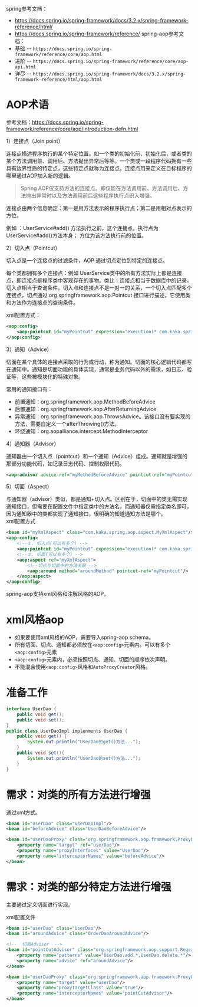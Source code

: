 
spring参考文档：
- https://docs.spring.io/spring-framework/docs/3.2.x/spring-framework-reference/html/
- https://docs.spring.io/spring-framework/reference/
spring-aop参考文档：
- 基础 -- `https://docs.spring.io/spring-framework/reference/core/aop.html`
- 进阶 -- `https://docs.spring.io/spring-framework/reference/core/aop-api.html`
- 详尽 -- `https://docs.spring.io/spring-framework/docs/3.2.x/spring-framework-reference/html/aop.html`

# AOP术语

参考文档：https://docs.spring.io/spring-framework/reference/core/aop/introduction-defn.html

1）连接点（Join point）

连接点描述程序执行的某个特定位置。如一个类的初始化前、初始化后，或者类的某个方法调用前、调用后、方法抛出异常后等等。一个类或一段程序代码拥有一些具有边界性质的特定点，这些特定点就称为连接点。连接点用来定义在目标程序的哪里通过AOP加入新的逻辑。

>Spring AOP仅支持方法的连接点。即仅能在方法调用前、方法调用后、方法抛出异常时以及方法调用前后这些程序执行点织入增强。

连接点由两个信息确定：第一是用方法表示的程序执行点；第二是用相对点表示的方位。

例如 ：UserService#add() 方法执行之前，这个连接点。执行点为 UserService#add()方法本身； 方位为该方法执行前的位置。


2）切入点（Pointcut）

切入点是一个连接点的过滤条件，AOP 通过切点定位到特定的连接点。

每个类都拥有多个连接点：例如 UserService类中的所有方法实际上都是连接点，即连接点是程序类中客观存在的事物。类比：连接点相当于数据库中的记录，切入点相当于查询条件。切入点和连接点不是一对一的关系，一个切入点匹配多个连接点，切点通过 org.springframework.aop.Pointcut 接口进行描述，它使用类和方法作为连接点的查询条件。

xml配置方式：
```xml
<aop:config>
    <aop:pointcut id="myPointcut" expression="execution(* com.kaka.spring.aop.aspect.service.UserService.*(..))"/>
</aop:config>
```

3）通知（Advice）

切面在某个具体的连接点采取的行为或行动，称为通知。切面的核心逻辑代码都写在通知中。通知是切面功能的具体实现，通常是业务代码以外的需求，如日志、验证等，这些被模块化的特殊对象。

常用的通知接口有：
- 前置通知：org.springframework.aop.MethodBeforeAdvice
- 后置通知：org.springframework.aop.AfterReturningAdvice
- 异常通知：org.springframework.aop.ThrowsAdvice。该接口没有要实现的方法，需要自定义一个afterThrowing()方法。
- 环绕通知：org.aopalliance.intercept.MethodInterceptor

4）通知器（Advisor）

通知器由一个切入点（pointcut）和一个通知（Advice）组成。通知就是增强的那部分功能代码，如记录日志代码、控制权限代码。
```xml
<aop:advisor advice-ref="myMethodBeforeAdvice" pointcut-ref="myPointcut" />
```

5）切面（Aspect）

与通知器（advisor）类似，都是通知+切入点。区别在于，切面中的类无需实现通知接口，但需要在配置文件中指定类中的方法名，而通知器仅需指定类名即可，因为通知器中的类都实现了通知接口，很明确的知道通知方法是哪个。  
xml配置方式
```xml
<bean id="myXmlAspect" class="com.kaka.spring.aop.aspect.MyXmlAspect"/>
<aop:config>
    <!--①. 切入点(可以有多个) -->
    <aop:pointcut id="myPointcut" expression="execution(* com.kaka.spring.aop.aspect.service.UserService.*(..))"/>
    <!--②. 切面(可以有多个) -->
    <aop:aspect ref="myXmlAspect">
        <!--切点与切面中的方法关联 -->
        <aop:around method="aroundMethod" pointcut-ref="myPointcut"/>
    </aop:aspect>
</aop:config>
```



spring-aop支持xml风格和注解风格的AOP。

# xml风格aop

- 如果要使用xml风格的AOP，需要导入spring-aop schema。
- 所有切面、切点、通知都必须放在`<aop:config>`元素内。可以有多个`<aop:config>`元素
- `<aop:config>`元素内，必须按照切点、通知、切面的顺序依次声明。
- 不能混合使用`<aop:config>`风格和`AutoProxyCreator`风格。

# 准备工作

```java
interface UserDao {
    public void get();
    public void set();
}
public class UserDaoImpl implenments UserDao {
    public void get() {
        System.out.println("UserDao的get()方法...");
    }
    public void set(){
	    System.out.println("UserDao的set()方法...");
    }
}
```

# 需求：对类的所有方法进行增强

通过xml方式。

```xml
<bean id="userDao" class="UserDaoImpl"/> 
<bean id="beforeAdvice" class="UserDaoBeforeAdvice"/>

<bean id="userDaoProxy" class="org.springframework.aop.framework.ProxyFactoryBean">
	<property name="target" ref="userDao"/>
	<property name="proxyInterfaces" value="UserDao"/>
	<property name="interceptorNames" value="beforeAdvice"/>
</bean>
```

# 需求：对类的部分特定方法进行增强

主要通过定义切面进行实现。

xml配置文件
```xml
<bean id="userDao" class="UserDao"/>
<bean id="aroundAdvice" class="OrderDaoAroundAdvice"/>

<!--  切面Advisor  -->
<bean id="pointCutAdvisor" class="org.springframework.aop.support.RegexpMethodPointcutAdvisor">
	<property name="patterns" value="UserDao.add.*,UserDao.delete.*"/>
	<property name="advice" ref="aroundAdvice"/>
</bean>

<bean id="userDaoProxy" class="org.springframework.aop.framework.ProxyFactoryBean">
	<property name="target" value="userDao"/>
	<property name="proxyTargetClass" value="true"/>
	<property name="interceptorNames" value="pointCutAdvisor"/>
</bean>
```

